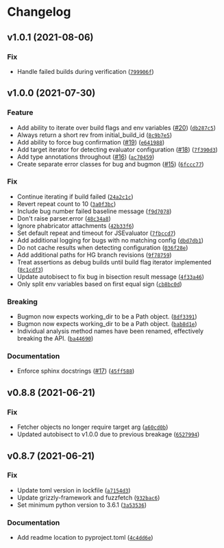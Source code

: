 # Changelog

<!--next-version-placeholder-->

## v1.0.1 (2021-08-06)
### Fix
* Handle failed builds during verification ([`799906f`](https://github.com/MozillaSecurity/bugmon/commit/799906fabd92d07248759e0bf63c2434598e0543))

## v1.0.0 (2021-07-30)
### Feature
* Add ability to iterate over build flags and env variables ([#20](https://github.com/MozillaSecurity/bugmon/issues/20)) ([`db287c5`](https://github.com/MozillaSecurity/bugmon/commit/db287c578bddfed6baba39e722db22bcaac0bd97))
* Always return a short rev from initial_build_id ([`8c9b7e5`](https://github.com/MozillaSecurity/bugmon/commit/8c9b7e516fc98d863b2a7212ba59ae5763aefc61))
* Add ability to force bug confirmation ([#19](https://github.com/MozillaSecurity/bugmon/issues/19)) ([`e641988`](https://github.com/MozillaSecurity/bugmon/commit/e6419887ca72e3f3b41baeb171e03864870a1505))
* Add target iterator for detecting evaluator configuration ([#18](https://github.com/MozillaSecurity/bugmon/issues/18)) ([`7f390d3`](https://github.com/MozillaSecurity/bugmon/commit/7f390d3bcd5da58605543e9636ccec9950f5d9cb))
* Add type annotations throughout ([#16](https://github.com/MozillaSecurity/bugmon/issues/16)) ([`ac70459`](https://github.com/MozillaSecurity/bugmon/commit/ac7045983dd2641f5b399510853e308223b04673))
* Create separate error classes for bug and bugmon ([#15](https://github.com/MozillaSecurity/bugmon/issues/15)) ([`6fccc77`](https://github.com/MozillaSecurity/bugmon/commit/6fccc77b60296100c8ae7d76374941f683affb13))

### Fix
* Continue iterating if build failed ([`24a2c1c`](https://github.com/MozillaSecurity/bugmon/commit/24a2c1cd5bc5970ae15ef389e16f0214b148fc1f))
* Revert repeat count to 10 ([`3a0f3bc`](https://github.com/MozillaSecurity/bugmon/commit/3a0f3bc76f92a952a7c37c877dcecca71c1488d3))
* Include bug number failed baseline message ([`f9d7078`](https://github.com/MozillaSecurity/bugmon/commit/f9d70782adb82274ede9fb81a802f5b954f4796d))
* Don't raise parser.error ([`48c34a8`](https://github.com/MozillaSecurity/bugmon/commit/48c34a812f5453bcb4928ff7f27a9691fdd82d37))
* Ignore phabricator attachments ([`42b33f6`](https://github.com/MozillaSecurity/bugmon/commit/42b33f6536184cd4eb94b0c672e1b03cd8f4b75d))
* Set default repeat and timeout for JSEvaluator ([`7fbccd7`](https://github.com/MozillaSecurity/bugmon/commit/7fbccd7c72a8d810b92ac193b115f4ffc88d2d87))
* Add additional logging for bugs with no matching config ([`dbd7db1`](https://github.com/MozillaSecurity/bugmon/commit/dbd7db158faba18fea608a9ff45b160a7e3c9001))
* Do not cache results when detecting configuration ([`036f28e`](https://github.com/MozillaSecurity/bugmon/commit/036f28e9dadbb7380a8e7f34e7e99ed6c177d757))
* Add additional paths for HG branch revisions ([`9f78759`](https://github.com/MozillaSecurity/bugmon/commit/9f78759ddc5cfd41676647ac0d5b4a2f92d89bcd))
* Treat assertions as debug builds until build flag iterator implemented ([`8c1cdf3`](https://github.com/MozillaSecurity/bugmon/commit/8c1cdf3faeb184fbdde2f66cd276297ec181ff23))
* Update autobisect to fix bug in bisection result message ([`4f33a46`](https://github.com/MozillaSecurity/bugmon/commit/4f33a4697ec20d30489a079182258dbafcd6d3c7))
* Only split env variables based on first equal sign ([`cb8bc0d`](https://github.com/MozillaSecurity/bugmon/commit/cb8bc0dcbab7c51d2f5b0020777866d4462eb63a))

### Breaking
* Bugmon now expects working_dir to be a Path object. ([`8df3391`](https://github.com/MozillaSecurity/bugmon/commit/8df3391624d6868dcdcf1222f768c979cb1252a4))
* Bugmon now expects working_dir to be a Path object. ([`bab8d1e`](https://github.com/MozillaSecurity/bugmon/commit/bab8d1e079e673689d428e21920009dc964cfb7d))
* Individual analysis method names have been renamed, effectively breaking the API. ([`ba44690`](https://github.com/MozillaSecurity/bugmon/commit/ba4469061d0a8313ee972acada7364c2234a6e37))

### Documentation
* Enforce sphinx docstrings ([#17](https://github.com/MozillaSecurity/bugmon/issues/17)) ([`45ff588`](https://github.com/MozillaSecurity/bugmon/commit/45ff588ee4b48b94b60ccdcc0f05ed0bdbe96bc1))

## v0.8.8 (2021-06-21)
### Fix
* Fetcher objects no longer require target arg ([`a60cd0b`](https://github.com/MozillaSecurity/bugmon/commit/a60cd0b986cb51c3be96aac5644988b644ee2ed5))
* Updated autobisect to v1.0.0 due to previous breakage ([`6527994`](https://github.com/MozillaSecurity/bugmon/commit/6527994665a90198680a1f1c287ee80a69a6c90f))

## v0.8.7 (2021-06-21)
### Fix
* Update toml version in lockfile ([`a7154d3`](https://github.com/MozillaSecurity/bugmon/commit/a7154d3e8092850eb918c9eab8432b26451877da))
* Update grizzly-framework and fuzzfetch ([`932bac6`](https://github.com/MozillaSecurity/bugmon/commit/932bac6288779b147ee937e990103279884f02ab))
* Set minimum python version to 3.6.1 ([`3a53536`](https://github.com/MozillaSecurity/bugmon/commit/3a53536ad8555e37ea99706d35fc7f978e716fd4))

### Documentation
* Add readme location to pyproject.toml ([`4c4dd6e`](https://github.com/MozillaSecurity/bugmon/commit/4c4dd6e7a91ae7203b05892f6ff34a2e792d83c3))
